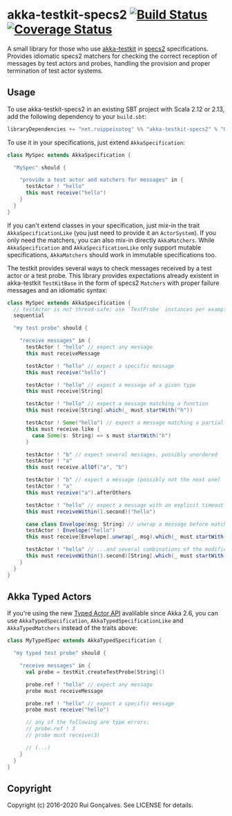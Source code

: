 # akka-testkit-specs2 [![Build Status](https://travis-ci.org/ruippeixotog/akka-testkit-specs2.svg?branch=master)](https://travis-ci.org/ruippeixotog/akka-testkit-specs2) [![Coverage Status](https://coveralls.io/repos/github/ruippeixotog/akka-testkit-specs2/badge.svg?branch=master)](https://coveralls.io/github/ruippeixotog/akka-testkit-specs2?branch=master)

A small library for those who use [akka-testkit](http://doc.akka.io/docs/akka/current/scala/testing.html) in [specs2](http://etorreborre.github.io/specs2/) specifications. Provides idiomatic specs2 matchers for checking the correct reception of messages by test actors and probes, handling the provision and proper termination of test actor systems.

## Usage

To use akka-testkit-specs2 in an existing SBT project with Scala 2.12 or 2.13, add the following dependency to your `build.sbt`:

```scala
libraryDependencies += "net.ruippeixotog" %% "akka-testkit-specs2" % "0.3.1"
```

To use it in your specifications, just extend `AkkaSpecification`:

```scala
class MySpec extends AkkaSpecification {

  "MySpec" should {

    "provide a test actor and matchers for messages" in {
      testActor ! "hello"
      this must receive("hello")
    }
  }
}
```

If you can't extend classes in your specification, just mix-in the trait `AkkaSpecificationLike` (you just need to provide it an `ActorSystem`). If you only need the matchers, you can also mix-in directly `AkkaMatchers`. While `AkkaSpecification` and `AkkaSpecificationLike` only support mutable specifications, `AkkaMatchers` should work in immutable specifications too.

The testkit provides several ways to check messages received by a test actor or a test probe. This library provides expectations already existent in akka-testkit `TestKitBase` in the form of specs2 `Matchers` with proper failure messages and an idiomatic syntax:

```scala
class MySpec extends AkkaSpecification {
  // testActor is not thread-safe; use `TestProbe` instances per example when possible!
  sequential

  "my test probe" should {

    "receive messages" in {
      testActor ! "hello" // expect any message
      this must receiveMessage

      testActor ! "hello" // expect a specific message
      this must receive("hello")

      testActor ! "hello" // expect a message of a given type
      this must receive[String]

      testActor ! "hello" // expect a message matching a function
      this must receive[String].which(_ must startWith("h"))

      testActor ! Some("hello") // expect a message matching a partial function
      this must receive.like {
        case Some(s: String) => s must startWith("h")
      }

      testActor ! "b" // expect several messages, possibly unordered
      testActor ! "a"
      this must receive.allOf("a", "b")

      testActor ! "b" // expect a message (possibly not the next one)
      testActor ! "a"
      this must receive("a").afterOthers

      testActor ! "hello" // expect a message with an explicit timeout
      this must receiveWithin(1.second)("hello")

      case class Envelope(msg: String) // unwrap a message before matching
      testActor ! Envelope("hello")
      this must receive[Envelope].unwrap(_.msg).which(_ must startWith("h"))

      testActor ! "hello" // ...and several combinations of the modifiers above
      this must receiveWithin(1.second)[String].which(_ must startWith("h")).afterOthers
    }
  }
}
```

## Akka Typed Actors

If you're using the new [Typed Actor API](https://doc.akka.io/docs/akka/current/typed/actors.html) avalilable since Akka 2.6, you can use `AkkaTypedSpecification`, `AkkaTypedSpecificationLike` and `AkkaTypedMatchers` instead of the traits above:

```scala
class MyTypedSpec extends AkkaTypedSpecification {

  "my typed test probe" should {

    "receive messages" in {
      val probe = testKit.createTestProbe[String]()

      probe.ref ! "hello" // expect any message
      probe must receiveMessage

      probe.ref ! "hello" // expect a specific message
      probe must receive("hello")

      // any of the following are type errors:
      // probe.ref ! 3
      // probe must receive(3)

      // (...)
    }
  }
}
```

## Copyright

Copyright (c) 2016-2020 Rui Gonçalves. See LICENSE for details.
